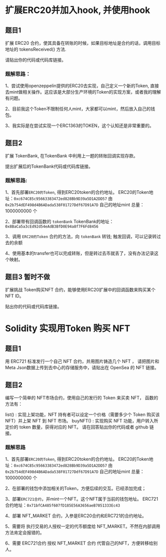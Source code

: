 # 扩展ERC20并加入hook, 并使用hook

## 题目1

扩展 ERC20 合约，使其具备在转账的时候，如果目标地址是合约的话，调用目标地址的 tokensReceived() 方法.

请贴出你的代码或代码库链接。

### 题解思路：
1、尝试使用openzeppelin提供的ERC20去实现，自己定义一个新的Token, 直接去mint做相关操作。这应该是大部分生产环境的Token的实现方案，或者我的理解有问题。

2、目前我这个Token不限制任何人mint，大家都可以mint，然后放入自己的钱包。

3、我实际是在尝试实现一个ERC1363的TOKEN，这个认知还是非常重要的。

## 题目2
扩展 TokenBank, 在TokenBank 中利用上一题的转账回调实现存款。

提出扩展后的TokenBank代码或代码库链接。

### 题解思路:

1、首先部署`ERC20的Token`, 得到ERC20token的合约地址。
  ERC20的Token地址：`0xc674C85c95663383472ed828Bb9D39a5D1A2DD57`
  由 `0x2b754dEF498d4B6ADada538F01727Ddf67D91A7D` 自己的地址mint 总量：1000000000 个

2、部署带有回调函数的 `tokenBank` 
  TokenBank的地址：`0x8BaCa5a3cEd92d54eAdB3BfD0E94a8f7F6Fd8456` 

3、调用 `ERC20的Token` 合约的方法，向 `tokenBank` 转钱; 触发回调，可以记录转过去的余额

4、使用基本的transfer也可以完成转账，但是转过去币就丢了，没有办法记录这个映射。

## 题目3 暂时不做
扩展挑战 Token购买NFT 合约，能够使用ERC20扩展中的回调函数来购买某个 NFT ID。

贴出你的代码或代码库链接。


# Solidity 实现用Token 购买 NFT

## 题目1
用 ERC721 标准发行一个自己 NFT 合约，并用图片铸造几个 NFT ， 请把图片和 Meta Json数据上传到去中心的存储服务中，请贴出在 OpenSea 的 NFT 链接。

## 题目2
编写一个简单的 NFT市场合约，使用自己的发行的 Token 来买卖 NFT， 函数的方法有：

list() : 实现上架功能，NFT 持有者可以设定一个价格（需要多少个 Token 购买该 NFT）并上架 NFT 到 NFT 市场。
buyNFT() : 实现购买 NFT 功能，用户转入所定价的 token 数量，获得对应的 NFT。
请在回答贴出你的代码或者 github 链接。

### 题解思路
1、首先部署`ERC20的Token`, 得到ERC20token的合约地址。
  ERC20的Token地址：`0xc674C85c95663383472ed828Bb9D39a5D1A2DD57`
  由 `0x2b754dEF498d4B6ADada538F01727Ddf67D91A7D` 自己的地址mint 总量：1000000000 个

2、在部署的钱包中添加相关的Token，方便后续的交互。已经添加完成；

3、部署`ERC721合约`，并mint一个NFT。这个NFT属于当前的钱包地址。
  ERC721合约地址：`0x71bfCA485f607fD185E56A3656aeB7051333Ec43`

4、部署 NFT_MARKET 合约，入参是ERC20合约和ERC721的合约地址。

5、需要将 执行交易的人授权一定的代币额度给 NFT_MARKET。不然在内部调用方法肯定会报错的。

6、需要 ERC721合约 授权 NFT_MARKET 合约 代管自己的NFT，方便转移给别人。





